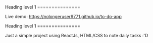 Heading level 1
=============== <br />

Live demo: https://nolongeruser9771.github.io/to-do-app <br />

Heading level 1
=============== <br />

Just a simple project using ReactJs, HTML/CSS to note daily tasks :'D

 
 
